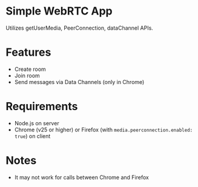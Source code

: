 # Simple WebRTC App

Utilizes getUserMedia, PeerConnection, dataChannel APIs.

# Features

* Create room
* Join room
* Send messages via Data Channels (only in Chrome)

# Requirements

* Node.js on server
* Chrome (v25 or higher) or Firefox (with `media.peerconnection.enabled: true`) on client

# Notes

* It may not work for calls between Chrome and Firefox
